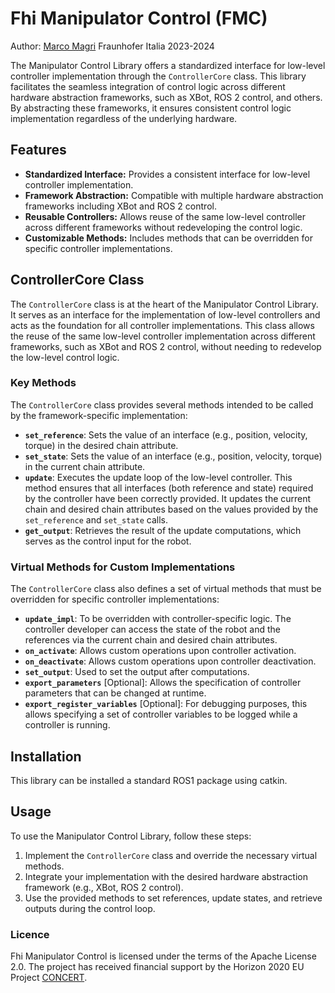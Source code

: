 # Fhi Manipulator Control (FMC)

Author: [Marco Magri](marco.magri@fraunhofer.it) Fraunhofer Italia 2023-2024

The Manipulator Control Library offers a standardized interface for low-level controller implementation through the `ControllerCore` class. This library facilitates the seamless integration of control logic across different hardware abstraction frameworks, such as XBot, ROS 2 control, and others. By abstracting these frameworks, it ensures consistent control logic implementation regardless of the underlying hardware.

## Features
- **Standardized Interface:** Provides a consistent interface for low-level controller implementation.
- **Framework Abstraction:** Compatible with multiple hardware abstraction frameworks including XBot and ROS 2 control.
- **Reusable Controllers:** Allows reuse of the same low-level controller across different frameworks without redeveloping the control logic.
- **Customizable Methods:** Includes methods that can be overridden for specific controller implementations.

## ControllerCore Class

The `ControllerCore` class is at the heart of the Manipulator Control Library. It serves as an interface for the implementation of low-level controllers and acts as the foundation for all controller implementations. This class allows the reuse of the same low-level controller implementation across different frameworks, such as XBot and ROS 2 control, without needing to redevelop the low-level control logic.

### Key Methods

The `ControllerCore` class provides several methods intended to be called by the framework-specific implementation:

- **`set_reference`**: Sets the value of an interface (e.g., position, velocity, torque) in the desired chain attribute.
- **`set_state`**: Sets the value of an interface (e.g., position, velocity, torque) in the current chain attribute.
- **`update`**: Executes the update loop of the low-level controller. This method ensures that all interfaces (both reference and state) required by the controller have been correctly provided. It updates the current chain and desired chain attributes based on the values provided by the `set_reference` and `set_state` calls.
- **`get_output`**: Retrieves the result of the update computations, which serves as the control input for the robot.

### Virtual Methods for Custom Implementations

The `ControllerCore` class also defines a set of virtual methods that must be overridden for specific controller implementations:

- **`update_impl`**: To be overridden with controller-specific logic. The controller developer can access the state of the robot and the references via the current chain and desired chain attributes.
- **`on_activate`**: Allows custom operations upon controller activation.
- **`on_deactivate`**: Allows custom operations upon controller deactivation.
- **`set_output`**: Used to set the output after computations.
- **`export_parameters`** [Optional]: Allows the specification of controller parameters that can be changed at runtime.
- **`export_register_variables`** [Optional]: For debugging purposes, this allows specifying a set of controller variables to be logged while a controller is running.

## Installation
This library can be installed a standard ROS1 package using catkin.

## Usage

To use the Manipulator Control Library, follow these steps:

1. Implement the `ControllerCore` class and override the necessary virtual methods.
2. Integrate your implementation with the desired hardware abstraction framework (e.g., XBot, ROS 2 control).
3. Use the provided methods to set references, update states, and retrieve outputs during the control loop.

### Licence
Fhi Manipulator Control is licensed under the terms of the Apache License 2.0. The project has received financial support by the Horizon 2020 EU Project [CONCERT](https://concertproject.eu/).